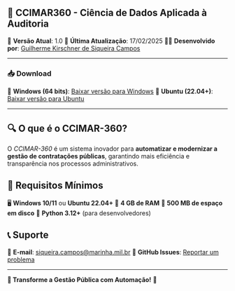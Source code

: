 ## 📌 **CCIMAR360 - Ciência de Dados Aplicada à Auditoria**

🚀 **Versão Atual**: 1.0
📅 **Última Atualização**: 17/02/2025
👨‍💻 **Desenvolvido por**: [Guilherme Kirschner de Siqueira Campos](https://github.com/Guilhermeksc)

---

### 📥 **Download**

🔹 **Windows (64 bits)**: [Baixar versão para Windows](https://github.com/Guilhermeksc/360/releases/latest)
🔹 **Ubuntu (22.04+)**: [Baixar versão para Ubuntu](https://github.com/Guilhermeksc/360/releases/latest)

---

## 🔍 **O que é o CCIMAR-360?**

O *CCIMAR-360* é um sistema inovador para **automatizar e modernizar a gestão de contratações públicas**, garantindo mais eficiência e transparência nos processos administrativos.

## 🤖 **Requisitos Mínimos**

🖥️ **Windows 10/11** ou **Ubuntu 22.04+**
💾 **4 GB de RAM**
📂 **500 MB de espaço em disco**
🐍 **Python 3.12+** (para desenvolvedores)


## 📞 **Suporte**

📧 **E-mail**: siqueira.campos@marinha.mil.br
📌 **GitHub Issues**: [Reportar um problema](https://github.com/Guilhermeksc/360/issues)

---

**🚀 Transforme a Gestão Pública com Automação!** 💙
